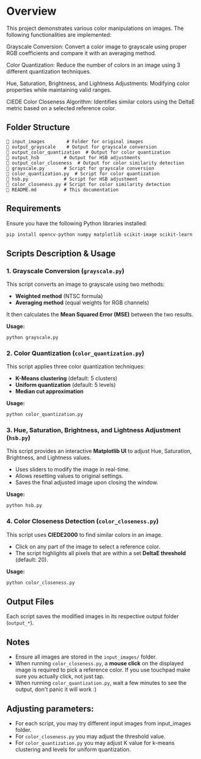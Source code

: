 # Overview

This project demonstrates various color manipulations on images. The following functionalities are implemented:

Grayscale Conversion: Convert a color image to grayscale using proper RGB coefficients and compare it with an averaging method.

Color Quantization: Reduce the number of colors in an image using 3 different quantization techniques.

Hue, Saturation, Brightness, and Lightness Adjustments: Modifying color properties while maintaining valid ranges.

CIEDE Color Closeness Algorithm: Identifies similar colors using the DeltaE metric based on a selected reference color.


## Folder Structure
```
📂 input_images        # Folder for original images
📂 output_grayscale    # Output for grayscale conversion
📂 output_color_quantization  # Output for color quantization
📂 output_hsb         # Output for HSB adjustments
📂 output_color_closeness  # Output for color similarity detection
📜 grayscale.py       # Script for grayscale conversion
📜 color_quantization.py  # Script for color quantization
📜 hsb.py             # Script for HSB adjustment
📜 color_closeness.py # Script for color similarity detection
📜 README.md          # This documentation
```

## Requirements
Ensure you have the following Python libraries installed:
```bash
pip install opencv-python numpy matplotlib scikit-image scikit-learn
```

## Scripts Description & Usage

### 1. Grayscale Conversion (`grayscale.py`)
This script converts an image to grayscale using two methods:
- **Weighted method** (NTSC formula)
- **Averaging method** (equal weights for RGB channels)

It then calculates the **Mean Squared Error (MSE)** between the two results.

**Usage:**
```bash
python grayscale.py
```

### 2. Color Quantization (`color_quantization.py`)
This script applies three color quantization techniques:
- **K-Means clustering** (default: 5 clusters)
- **Uniform quantization** (default: 5 levels)
- **Median cut approximation**

**Usage:**
```bash
python color_quantization.py
```

### 3. Hue, Saturation, Brightness, and Lightness Adjustment (`hsb.py`)
This script provides an interactive **Matplotlib UI** to adjust Hue, Saturation, Brightness, and Lightness values.
- Uses sliders to modify the image in real-time.
- Allows resetting values to original settings.
- Saves the final adjusted image upon closing the window.

**Usage:**
```bash
python hsb.py
```

### 4. Color Closeness Detection (`color_closeness.py`)
This script uses **CIEDE2000** to find similar colors in an image.
- Click on any part of the image to select a reference color.
- The script highlights all pixels that are within a set **DeltaE threshold** (default: 20).

**Usage:**
```bash
python color_closeness.py
```

## Output Files
Each script saves the modified images in its respective output folder (`output_*`).

## Notes
- Ensure all images are stored in the `input_images/` folder.
- When running `color_closeness.py`, a **mouse click** on the displayed image is required to pick a reference color. If you use touchpad make sure you actually click, not just tap.
- When running `color_quantization.py`, wait a few minutes to see the output, don't panic it will work :)

## Adjusting parameters:
- For each script, you may try different input images from input_images folder.
- For `color_closeness.py` you may adjust the threshold value.
- For `color_quantization.py` you may adjust K value for k-means clustering and levels for uniform quantization.





